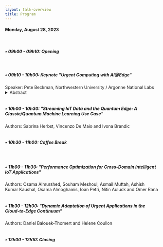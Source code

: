 ```yaml
---
layout: talk-overview
title: Program
---
```


<h4>
Monday, August 28, 2023
</h4>
<br>

<h5>• 09h00 - 09h10:  Opening</h5>
<br>

<h5>• 09h10 - 10h00: Keynote "Urgent Computing with AI@Edge"</h5>
Speaker: Pete Beckman, Northwestern University / Argonne National Labs
<details>
    <summary>Abstract</summary>
    <p>
From the sensor to the supercomputer, scientific discovery is part of a connected digital continuum that is dynamic and fast. In this new digital continuum, Artificial intelligence (AI) is providing tremendous breakthroughs, making data analysis and automated real-time responses possible across the digital continuum. Sage is a National Science Foundation funded project to build a national cyberinfrastructure for programmable edge computing. This new edge computing programming framework gives scientists a new tool for exploring the impacts of global urbanization, natural disasters such as flooding and wildfires, and climate change on natural ecosystems and city infrastructure. The Sage infrastructure allows scientists to analyze
data in situ, at the edge, at the highest resolution of data. Data from the edge computation are then transmitted to a cloud computing infrastructure where they can be archived and provided to the community as data products or used in real-time to trigger computational models or dynamically modify subsequent edge computation. This new edge computing programming framework gives scientists a new tool for exploring the impacts of global urbanization, natural disasters such as flooding and wildfires, and climate change on natural ecosystems and city infrastructure. Sage is deploying cyberinfrastructure in environmental test-beds in California, Montana, Colorado, and Kansas, in the National Ecological Observatory Network, and in urban environments in Illinois and Texas. 
</p>
</details>
<br>

 <h5>• 10h00 - 10h30:
"Streaming IoT Data and the Quantum Edge: A Classic/Quantum Machine Learning Use Case" </h5>
Authors: Sabrina Herbst, Vincenzo De Maio and Ivona Brandic 
<br>
<br>

<h5>• 10h30 - 11h00: Coffee Break <h5>
<br>

<h5>• 11h00 - 11h30: "Performance Optimization for Cross-Domain Intelligent IoT Applications" </h5>
Authors: Osama Almurshed, Souham Meshoul, Asmail Muftah, Ashish Kumar Kaushal, Osama Almoghamis, Ioan Petri, Nitin Auluck and Omer Rana
<br>
<br>

<h5>• 11h30 - 12h00:
"Dynamic Adaptation of Urgent Applications in the Cloud-to-Edge Continuum" </h5>
Authors: Daniel Balouek-Thomert and Helene Coullon
<br>
<br>

<h5>• 12h00 - 12h10:  Closing</h5>